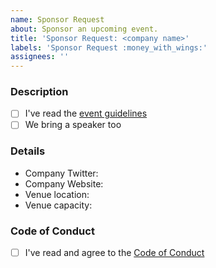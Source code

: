 ```yaml
---
name: Sponsor Request
about: Sponsor an upcoming event.
title: 'Sponsor Request: <company name>'
labels: 'Sponsor Request :money_with_wings:'
assignees: ''
---
```


### Description

<!-- A short explanation of why you'd like to sponsor. Are you looking to hire? Want feedback from devs? If you have a specific type of event or sponsorship in mind, please mention that too. -->

- [ ] I've read the [event guidelines](https://github.com/BarcelonaJS/organization/blob/main/guidelines/monthly.md)
- [ ] We bring a speaker too

### Details

- Company Twitter:
- Company Website:
- Venue location:
- Venue capacity:

### Code of Conduct

<!-- We expect all of our speakers to uphold our Code of Conduct, so please take a minute to read through it. -->

- [ ] I've read and agree to the [Code of Conduct](https://github.com/BarcelonaJS/organization/blob/main/code-of-conduct.md)

